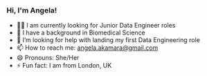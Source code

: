 ### Hi, I'm Angela!
- :woman_technologist: I am currently looking for Junior Data Engineer roles
- 🌱 I have a background in Biomedical Science
- 🤔 I’m looking for help with landing my first Data Engineering role
- 📫 How to reach me: angela.akamara@gmail.com
- 😄 Pronouns: She/Her
- ⚡ Fun fact: I am from London, UK

<!--
**angikama/angikama** is a ✨ _special_ ✨ repository because its `README.md` (this file) appears on your GitHub profile.

Here are some ideas to get you started:

- :woman_technologist: I am currently looking for Junior Data Engineer roles
- 🌱 I have a background in Biomedical Science
- 🤔 I’m looking for help with landing my first Data Engineering role
- 📫 How to reach me: angela.akamara@gmail.com
- 😄 Pronouns: She/Her
- ⚡ Fun fact: 
-->
